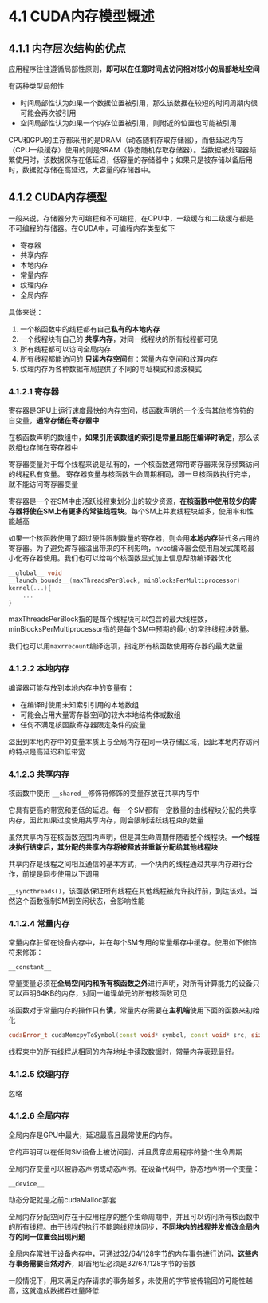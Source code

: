 # 4.1 CUDA内存模型概述

## 4.1.1 内存层次结构的优点

应用程序往往遵循局部性原则，**即可以在任意时间点访问相对较小的局部地址空间**

有两种类型局部性

- 时间局部性认为如果一个数据位置被引用，那么该数据在较短的时间周期内很可能会再次被引用
- 空间局部性认为如果一个内存位置被引用，则附近的位置也可能被引用

CPU和GPU的主存都采用的是DRAM（动态随机存取存储器），而低延迟内存（CPU一级缓存）使用的则是SRAM（静态随机存取存储器）。当数据被处理器频繁使用时，该数据保存在低延迟，低容量的存储器中；如果只是被存储以备后用时，数据就存储在高延迟，大容量的存储器中。

## 4.1.2 CUDA内存模型

一般来说，存储器分为可编程和不可编程，在CPU中，一级缓存和二级缓存都是不可编程的存储器。在CUDA中，可编程内存类型如下

- 寄存器
- 共享内存
- 本地内存
- 常量内存
- 纹理内存
- 全局内存

具体来说：

1. 一个核函数中的线程都有自己**私有的本地内存**
2. 一个线程块有自己的 **共享内存**，对同一线程块的所有线程都可见
3. 所有线程都可以访问全局内存
4. 所有线程都能访问的 **只读内存空间**有：常量内存空间和纹理内存
5. 纹理内存为各种数据布局提供了不同的寻址模式和滤波模式

### 4.1.2.1 寄存器

寄存器是GPU上运行速度最快的内存空间，核函数声明的一个没有其他修饰符的自变量，**通常存储在寄存器中**

在核函数声明的数组中，**如果引用该数组的索引是常量且能在编译时确定**，那么该数组也存储在寄存器中



寄存器变量对于每个线程来说是私有的，一个核函数通常用寄存器来保存频繁访问的线程私有变量。 寄存器变量与核函数生命周期相同，即一旦核函数执行完毕，就不能访问寄存器变量



寄存器是一个在SM中由活跃线程束划分出的较少资源，**在核函数中使用较少的寄存器将使在SM上有更多的常驻线程块**。每个SM上并发线程块越多，使用率和性能越高



如果一个核函数使用了超过硬件限制数量的寄存器，则会用**本地内存**替代多占用的寄存器。为了避免寄存器溢出带来的不利影响，nvcc编译器会使用启发式策略最小化寄存器使用。我们也可以给每个核函数显式加上信息帮助编译器优化

```cpp
__global__ void 
__launch_bounds__(maxThreadsPerBlock, minBlocksPerMultiprocessor)
kernel(...){
    ...
}
```

maxThreadsPerBlock指的是每个线程块可以包含的最大线程数，minBlocksPerMultiprocessor指的是每个SM中预期的最小的常驻线程块数量。

我们也可以用`maxrrecount`编译选项，指定所有核函数使用寄存器的最大数量

### 4.1.2.2 本地内存

编译器可能存放到本地内存中的变量有：

- 在编译时使用未知索引引用的本地数组
- 可能会占用大量寄存器空间的较大本地结构体或数组
- 任何不满足核函数寄存器限定条件的变量

溢出到本地内存中的变量本质上与全局内存在同一块存储区域，因此本地内存访问的特点是高延迟和低带宽

### 4.1.2.3 共享内存

核函数中使用 `__shared__`修饰符修饰的变量存放在共享内存中

它具有更高的带宽和更低的延迟。每一个SM都有一定数量的由线程块分配的共享内存，因此如果过度使用共享内存，则会限制活跃线程束的数量

虽然共享内存在核函数范围内声明，但是其生命周期伴随着整个线程块。**一个线程块执行结束后，其分配的共享内存将被释放并重新分配给其他线程块**

共享内存是线程之间相互通信的基本方式，一个块内的线程通过共享内存进行合作，前提是同步使用以下调用

`__syncthreads()`，该函数保证所有线程在其他线程被允许执行前，到达该处。当然这个函数强制SM到空闲状态，会影响性能

### 4.1.2.4 常量内存

常量内存驻留在设备内存中，并在每个SM专用的常量缓存中缓存。使用如下修饰符来修饰：

`__constant__`

常量变量必须在**全局空间内和所有核函数之外**进行声明，对所有计算能力的设备只可以声明64KB的内存，对同一编译单元的所有核函数可见

核函数对于常量内存的操作只有**读**，常量内存需要在**主机端**使用下面的函数来初始化

```cpp
cudaError_t cudaMemcpyToSymbol(const void* symbol, const void* src, size_t count)
```

线程束中的所有线程从相同的内存地址中读取数据时，常量内存表现最好。

### 4.1.2.5 纹理内存

忽略

### 4.1.2.6 全局内存

全局内存是GPU中最大，延迟最高且最常使用的内存。

它的声明可以在任何SM设备上被访问到，并且贯穿应用程序的整个生命周期



全局内存变量可以被静态声明或动态声明。在设备代码中，静态地声明一个变量：

`__device__`

动态分配就是之前cudaMalloc那套

全局内存分配空间存在于应用程序的整个生命周期中，并且可以访问所有核函数中的所有线程。由于线程的执行不能跨线程块同步，**不同块内的线程并发修改全局内存的同一位置会出现问题**



全局内存常驻于设备内存中，可通过32/64/128字节的内存事务进行访问，**这些内存事务需要自然对齐**，即首地址必须是32/64/128字节的倍数

一般情况下，用来满足内存请求的事务越多，未使用的字节被传输回的可能性越高，这就造成数据吞吐量降低


